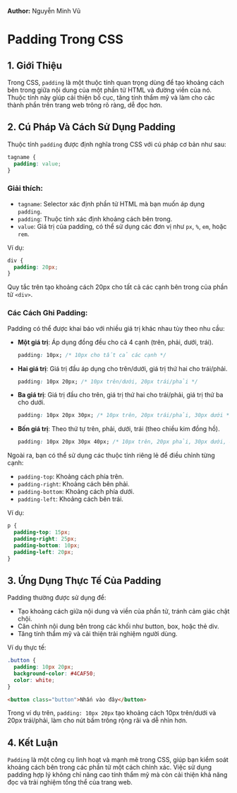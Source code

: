 **Author:** Nguyễn Minh Vũ

# Padding Trong CSS

## 1. Giới Thiệu
Trong CSS, `padding` là một thuộc tính quan trọng dùng để tạo khoảng cách bên trong giữa nội dung của một phần tử HTML và đường viền của nó. Thuộc tính này giúp cải thiện bố cục, tăng tính thẩm mỹ và làm cho các thành phần trên trang web trông rõ ràng, dễ đọc hơn.

## 2. Cú Pháp Và Cách Sử Dụng Padding
Thuộc tính `padding` được định nghĩa trong CSS với cú pháp cơ bản như sau:
```css
tagname {
  padding: value;
}
```
### Giải thích:
- `tagname`: Selector xác định phần tử HTML mà bạn muốn áp dụng `padding`.
- `padding`: Thuộc tính xác định khoảng cách bên trong.
- `value`: Giá trị của padding, có thể sử dụng các đơn vị như `px`, `%`, `em`, hoặc `rem`.

Ví dụ:
```css
div {
  padding: 20px;
}
```
Quy tắc trên tạo khoảng cách 20px cho tất cả các cạnh bên trong của phần tử `<div>`.

### Các Cách Ghi Padding:
Padding có thể được khai báo với nhiều giá trị khác nhau tùy theo nhu cầu:
- **Một giá trị**: Áp dụng đồng đều cho cả 4 cạnh (trên, phải, dưới, trái).
  ```css
  padding: 10px; /* 10px cho tất cả các cạnh */
  ```
- **Hai giá trị**: Giá trị đầu áp dụng cho trên/dưới, giá trị thứ hai cho trái/phải.
  ```css
  padding: 10px 20px; /* 10px trên/dưới, 20px trái/phải */
  ```
- **Ba giá trị**: Giá trị đầu cho trên, giá trị thứ hai cho trái/phải, giá trị thứ ba cho dưới.
  ```css
  padding: 10px 20px 30px; /* 10px trên, 20px trái/phải, 30px dưới */
  ```
- **Bốn giá trị**: Theo thứ tự trên, phải, dưới, trái (theo chiều kim đồng hồ).
  ```css
  padding: 10px 20px 30px 40px; /* 10px trên, 20px phải, 30px dưới, 40px trái */
  ```

Ngoài ra, bạn có thể sử dụng các thuộc tính riêng lẻ để điều chỉnh từng cạnh:
- `padding-top`: Khoảng cách phía trên.
- `padding-right`: Khoảng cách bên phải.
- `padding-bottom`: Khoảng cách phía dưới.
- `padding-left`: Khoảng cách bên trái.

Ví dụ:
```css
p {
  padding-top: 15px;
  padding-right: 25px;
  padding-bottom: 10px;
  padding-left: 20px;
}
```

## 3. Ứng Dụng Thực Tế Của Padding
Padding thường được sử dụng để:
- Tạo khoảng cách giữa nội dung và viền của phần tử, tránh cảm giác chật chội.
- Căn chỉnh nội dung bên trong các khối như button, box, hoặc thẻ div.
- Tăng tính thẩm mỹ và cải thiện trải nghiệm người dùng.

Ví dụ thực tế:
```css
.button {
  padding: 10px 20px;
  background-color: #4CAF50;
  color: white;
}
```
```html
<button class="button">Nhấn vào đây</button>
```
Trong ví dụ trên, `padding: 10px 20px` tạo khoảng cách 10px trên/dưới và 20px trái/phải, làm cho nút bấm trông rộng rãi và dễ nhìn hơn.

## 4. Kết Luận
`Padding` là một công cụ linh hoạt và mạnh mẽ trong CSS, giúp bạn kiểm soát khoảng cách bên trong các phần tử một cách chính xác. Việc sử dụng padding hợp lý không chỉ nâng cao tính thẩm mỹ mà còn cải thiện khả năng đọc và trải nghiệm tổng thể của trang web.